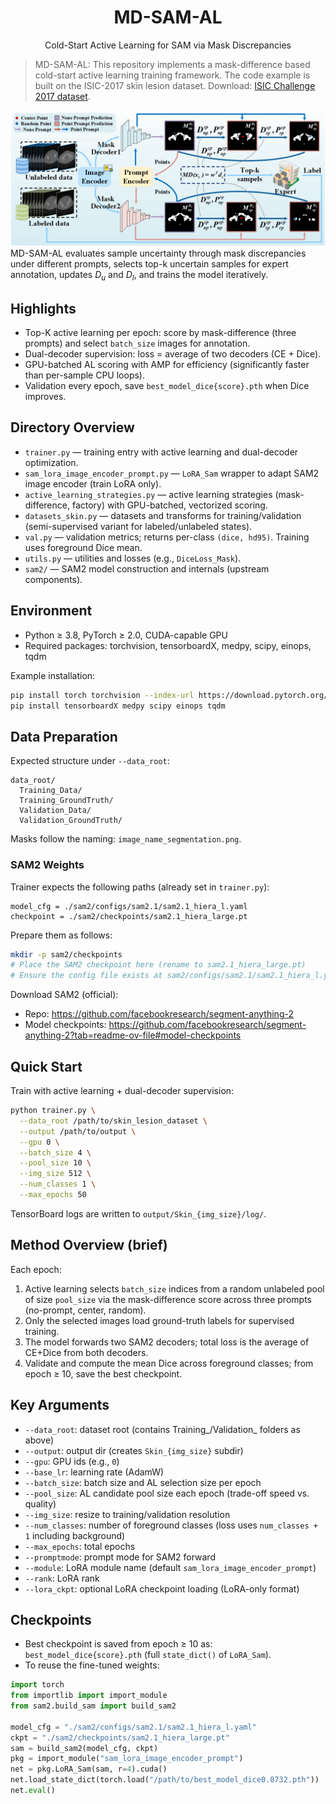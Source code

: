 <div align="center">

# MD-SAM-AL

Cold-Start Active Learning for SAM via Mask Discrepancies

</div>

> MD-SAM-AL: This repository implements a mask-difference based cold-start active learning training framework. The code example is built on the ISIC-2017 skin lesion dataset. Download: [ISIC Challenge 2017 dataset](https://challenge.isic-archive.com/data/#2017).

![MD-SAM-AL Framework.](./MD-SAM-AL.png)
MD-SAM-AL evaluates sample uncertainty through mask discrepancies under different prompts, selects top-k uncertain samples for expert annotation, updates $D_u$ and $D_l$, and trains the model iteratively.

## Highlights
- Top-K active learning per epoch: score by mask-difference (three prompts) and select `batch_size` images for annotation.
- Dual-decoder supervision: loss = average of two decoders (CE + Dice).
- GPU-batched AL scoring with AMP for efficiency (significantly faster than per-sample CPU loops).
- Validation every epoch, save `best_model_dice{score}.pth` when Dice improves.

## Directory Overview
- `trainer.py` — training entry with active learning and dual-decoder optimization.
- `sam_lora_image_encoder_prompt.py` — `LoRA_Sam` wrapper to adapt SAM2 image encoder (train LoRA only).
- `active_learning_strategies.py` — active learning strategies (mask-difference, factory) with GPU-batched, vectorized scoring.
- `datasets_skin.py` — datasets and transforms for training/validation (semi-supervised variant for labeled/unlabeled states).
- `val.py` — validation metrics; returns per-class `(dice, hd95)`. Training uses foreground Dice mean.
- `utils.py` — utilities and losses (e.g., `DiceLoss_Mask`).
- `sam2/` — SAM2 model construction and internals (upstream components).

## Environment
- Python ≥ 3.8, PyTorch ≥ 2.0, CUDA-capable GPU
- Required packages: torchvision, tensorboardX, medpy, scipy, einops, tqdm

Example installation:
```bash
pip install torch torchvision --index-url https://download.pytorch.org/whl/cu121
pip install tensorboardX medpy scipy einops tqdm
```

## Data Preparation
Expected structure under `--data_root`:
```
data_root/
  Training_Data/
  Training_GroundTruth/
  Validation_Data/
  Validation_GroundTruth/
```
Masks follow the naming: `image_name_segmentation.png`.

### SAM2 Weights
Trainer expects the following paths (already set in `trainer.py`):
```
model_cfg = ./sam2/configs/sam2.1/sam2.1_hiera_l.yaml
checkpoint = ./sam2/checkpoints/sam2.1_hiera_large.pt
```
Prepare them as follows:
```bash
mkdir -p sam2/checkpoints
# Place the SAM2 checkpoint here (rename to sam2.1_hiera_large.pt)
# Ensure the config file exists at sam2/configs/sam2.1/sam2.1_hiera_l.yaml
```

Download SAM2 (official):
- Repo: https://github.com/facebookresearch/segment-anything-2
- Model checkpoints: https://github.com/facebookresearch/segment-anything-2?tab=readme-ov-file#model-checkpoints

## Quick Start
Train with active learning + dual-decoder supervision:
```bash
python trainer.py \
  --data_root /path/to/skin_lesion_dataset \
  --output /path/to/output \
  --gpu 0 \
  --batch_size 4 \
  --pool_size 10 \
  --img_size 512 \
  --num_classes 1 \
  --max_epochs 50
```

TensorBoard logs are written to `output/Skin_{img_size}/log/`.

## Method Overview (brief)
Each epoch:
1) Active learning selects `batch_size` indices from a random unlabeled pool of size `pool_size` via the mask-difference score across three prompts (no-prompt, center, random).
2) Only the selected images load ground-truth labels for supervised training.
3) The model forwards two SAM2 decoders; total loss is the average of CE+Dice from both decoders.
4) Validate and compute the mean Dice across foreground classes; from epoch ≥ 10, save the best checkpoint.

## Key Arguments
- `--data_root`: dataset root (contains Training_/Validation_ folders as above)
- `--output`: output dir (creates `Skin_{img_size}` subdir)
- `--gpu`: GPU ids (e.g., `0`)
- `--base_lr`: learning rate (AdamW)
- `--batch_size`: batch size and AL selection size per epoch
- `--pool_size`: AL candidate pool size each epoch (trade-off speed vs. quality)
- `--img_size`: resize to training/validation resolution
- `--num_classes`: number of foreground classes (loss uses `num_classes + 1` including background)
- `--max_epochs`: total epochs
- `--promptmode`: prompt mode for SAM2 forward
- `--module`: LoRA module name (default `sam_lora_image_encoder_prompt`)
- `--rank`: LoRA rank
- `--lora_ckpt`: optional LoRA checkpoint loading (LoRA-only format)

## Checkpoints
- Best checkpoint is saved from epoch ≥ 10 as: `best_model_dice{score}.pth` (full `state_dict()` of `LoRA_Sam`).
- To reuse the fine-tuned weights:
```python
import torch
from importlib import import_module
from sam2.build_sam import build_sam2

model_cfg = "./sam2/configs/sam2.1/sam2.1_hiera_l.yaml"
ckpt = "./sam2/checkpoints/sam2.1_hiera_large.pt"
sam = build_sam2(model_cfg, ckpt)
pkg = import_module("sam_lora_image_encoder_prompt")
net = pkg.LoRA_Sam(sam, r=4).cuda()
net.load_state_dict(torch.load("/path/to/best_model_dice0.8732.pth"))
net.eval()
```
